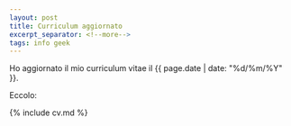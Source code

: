 ```yaml
---
layout: post
title: Curriculum aggiornato
excerpt_separator: <!--more-->
tags: info geek
---
```

Ho aggiornato il mio curriculum vitae il {{ page.date | date: "%d/%m/%Y" }}.
<!--more-->
Eccolo:

{% include cv.md %}